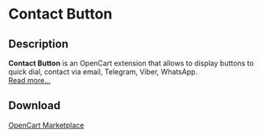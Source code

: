 # Contact Button

## Description
**Contact Button** is an OpenCart extension that allows to display buttons to quick dial, contact via email, Telegram, Viber, WhatsApp.  
[Read more...](./module/README.md)

## Download
[OpenCart Marketplace](https://www.opencart.com/index.php?route=marketplace/extension/info&extension_id=43102)
